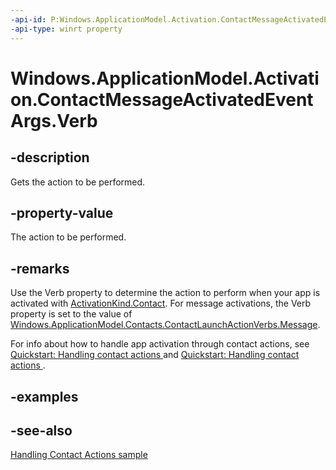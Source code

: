 ```yaml
---
-api-id: P:Windows.ApplicationModel.Activation.ContactMessageActivatedEventArgs.Verb
-api-type: winrt property
---
```


<!-- Property syntax
public string Verb { get; }
-->

# Windows.ApplicationModel.Activation.ContactMessageActivatedEventArgs.Verb

## -description
Gets the action to be performed.

## -property-value
The action to be performed.

## -remarks
Use the Verb property to determine the action to perform when your app is activated with [ActivationKind.Contact](activationkind.md). For message activations, the Verb property is set to the value of [Windows.ApplicationModel.Contacts.ContactLaunchActionVerbs.Message](../windows.applicationmodel.contacts/contactlaunchactionverbs_message.md).

For info about how to handle app activation through contact actions, see [Quickstart: Handling contact actions ](https://docs.microsoft.com/previous-versions/windows/apps/dn518236(v=win.10)) and [Quickstart: Handling contact actions ](https://docs.microsoft.com/previous-versions/windows/apps/dn518338(v=win.10)).

## -examples

## -see-also
[Handling Contact Actions sample](https://github.com/microsoftarchive/msdn-code-gallery-microsoft/tree/master/Official%20Windows%20Platform%20Sample/Windows%208.1%20Store%20app%20samples/99866-Windows%208.1%20Store%20app%20samples/Handling%20Contact%20Actions)
